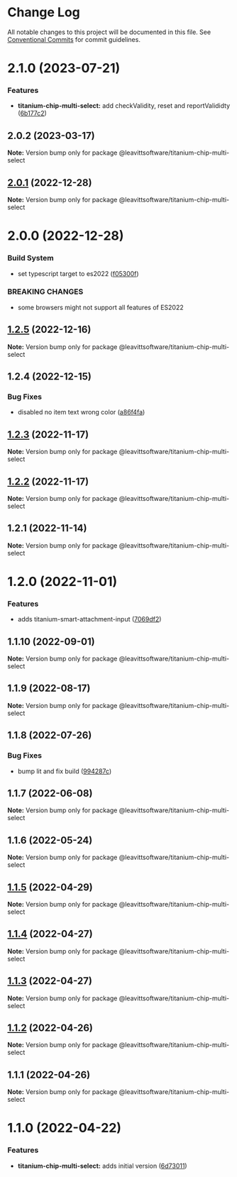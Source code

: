 # Change Log

All notable changes to this project will be documented in this file.
See [Conventional Commits](https://conventionalcommits.org) for commit guidelines.

# 2.1.0 (2023-07-21)

### Features

- **titanium-chip-multi-select:** add checkValidity, reset and reportValididty ([6b177c2](https://github.com/LeavittSoftware/titanium-elements/commit/6b177c2953bace20e36445f64d9857b47731b178))

## 2.0.2 (2023-03-17)

**Note:** Version bump only for package @leavittsoftware/titanium-chip-multi-select

## [2.0.1](https://github.com/LeavittSoftware/titanium-elements/compare/@leavittsoftware/titanium-chip-multi-select@2.0.0...@leavittsoftware/titanium-chip-multi-select@2.0.1) (2022-12-28)

**Note:** Version bump only for package @leavittsoftware/titanium-chip-multi-select

# 2.0.0 (2022-12-28)

### Build System

- set typescript target to es2022 ([f05300f](https://github.com/LeavittSoftware/titanium-elements/commit/f05300fb73bb634f2e7d0ae6a8c1b08132ee2b6a))

### BREAKING CHANGES

- some browsers might not support all features of ES2022

## [1.2.5](https://github.com/LeavittSoftware/titanium-elements/compare/@leavittsoftware/titanium-chip-multi-select@1.2.4...@leavittsoftware/titanium-chip-multi-select@1.2.5) (2022-12-16)

**Note:** Version bump only for package @leavittsoftware/titanium-chip-multi-select

## 1.2.4 (2022-12-15)

### Bug Fixes

- disabled no item text wrong color ([a86f4fa](https://github.com/LeavittSoftware/titanium-elements/commit/a86f4fa3c7ff1cd3c6692f69602afccf5a1144c9))

## [1.2.3](https://github.com/LeavittSoftware/titanium-elements/compare/@leavittsoftware/titanium-chip-multi-select@1.2.2...@leavittsoftware/titanium-chip-multi-select@1.2.3) (2022-11-17)

**Note:** Version bump only for package @leavittsoftware/titanium-chip-multi-select

## [1.2.2](https://github.com/LeavittSoftware/titanium-elements/compare/@leavittsoftware/titanium-chip-multi-select@1.2.1...@leavittsoftware/titanium-chip-multi-select@1.2.2) (2022-11-17)

**Note:** Version bump only for package @leavittsoftware/titanium-chip-multi-select

## 1.2.1 (2022-11-14)

**Note:** Version bump only for package @leavittsoftware/titanium-chip-multi-select

# 1.2.0 (2022-11-01)

### Features

- adds titanium-smart-attachment-input ([7069df2](https://github.com/LeavittSoftware/titanium-elements/commit/7069df2eabf89e6285b5b6cd1c4d4b6eef8cbb3b))

## 1.1.10 (2022-09-01)

**Note:** Version bump only for package @leavittsoftware/titanium-chip-multi-select

## 1.1.9 (2022-08-17)

**Note:** Version bump only for package @leavittsoftware/titanium-chip-multi-select

## 1.1.8 (2022-07-26)

### Bug Fixes

- bump lit and fix build ([994287c](https://github.com/LeavittSoftware/titanium-elements/commit/994287cc92267fe41093ee8ded6640521bd3facb))

## 1.1.7 (2022-06-08)

**Note:** Version bump only for package @leavittsoftware/titanium-chip-multi-select

## 1.1.6 (2022-05-24)

**Note:** Version bump only for package @leavittsoftware/titanium-chip-multi-select

## [1.1.5](https://github.com/LeavittSoftware/titanium-elements/compare/@leavittsoftware/titanium-chip-multi-select@1.1.4...@leavittsoftware/titanium-chip-multi-select@1.1.5) (2022-04-29)

**Note:** Version bump only for package @leavittsoftware/titanium-chip-multi-select

## [1.1.4](https://github.com/LeavittSoftware/titanium-elements/compare/@leavittsoftware/titanium-chip-multi-select@1.1.3...@leavittsoftware/titanium-chip-multi-select@1.1.4) (2022-04-27)

**Note:** Version bump only for package @leavittsoftware/titanium-chip-multi-select

## [1.1.3](https://github.com/LeavittSoftware/titanium-elements/compare/@leavittsoftware/titanium-chip-multi-select@1.1.2...@leavittsoftware/titanium-chip-multi-select@1.1.3) (2022-04-27)

**Note:** Version bump only for package @leavittsoftware/titanium-chip-multi-select

## [1.1.2](https://github.com/LeavittSoftware/titanium-elements/compare/@leavittsoftware/titanium-chip-multi-select@1.1.1...@leavittsoftware/titanium-chip-multi-select@1.1.2) (2022-04-26)

**Note:** Version bump only for package @leavittsoftware/titanium-chip-multi-select

## 1.1.1 (2022-04-26)

**Note:** Version bump only for package @leavittsoftware/titanium-chip-multi-select

# 1.1.0 (2022-04-22)

### Features

- **titanium-chip-multi-select:** adds initial version ([6d73011](https://github.com/LeavittSoftware/titanium-elements/commit/6d730112803c159f254c65fe4feb06b9f52300d6))
